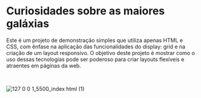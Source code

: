 # Curiosidades sobre as maiores galáxias

Este é um projeto de demonstração simples que utiliza apenas HTML e CSS, com ênfase na aplicação das funcionalidades do display: grid e na criação de um layout responsivo. 
O objetivo deste projeto é mostrar como o uso dessas tecnologias pode ser poderoso para criar layouts flexíveis e atraentes em páginas da web.

<br>

![127 0 0 1_5500_index html (1)](https://github.com/pachecx/LandingPage_Galaxy/assets/112892819/54713a99-079c-4a60-92ef-485c89c0ad51)
